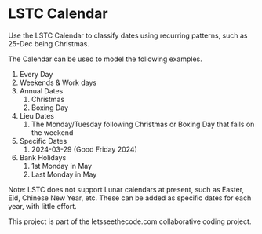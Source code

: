 # LSTC Calendar

Use the LSTC Calendar to classify dates using recurring patterns, such as 25-Dec being Christmas.

The Calendar can be used to model the following examples.

1. Every Day
2. Weekends & Work days
3. Annual Dates
   1. Christmas
   2. Boxing Day
4. Lieu Dates
   1. The Monday/Tuesday following Christmas or Boxing Day that falls on the weekend
5. Specific Dates
   1. 2024-03-29 (Good Friday 2024)
6. Bank Holidays
   1. 1st Monday in May
   2. Last Monday in May

Note: LSTC does not support Lunar calendars at present, such as Easter, Eid, Chinese New Year, etc.  These can be added as specific dates for each year, with little effort.

This project is part of the letsseethecode.com collaborative coding project.

